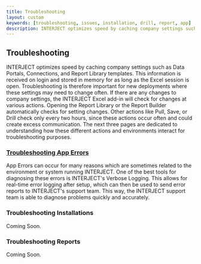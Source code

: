 ```yaml
---
title: Troubleshooting
layout: custom
keywords: [troubleshooting, issues, installation, drill, report, app]
description: INTERJECT optimizes speed by caching company settings such as Data Portals, Connections, and Report Library templates. This information is received on login and stored in memory for as long as the Excel session is open. Troubleshooting is therefore important for new deployments where these settings may need to change often.  If there are any changes to company settings, the INTERJECT Excel add-in will check for changes at various actions. Opening the Report Library or the Report Builder automatically checks for setting changes. Other actions like Pull, Save, or Drill check only every two hours, since these actions occur often and could create excess communication. The next three pages are dedicated to understanding how these different actions and environments interact for troubleshooting purposes. 
---
```


##  **Troubleshooting**

INTERJECT optimizes speed by caching company settings such as Data Portals, Connections, and Report Library templates. This information is received on login and stored in memory for as long as the Excel session is open. Troubleshooting is therefore important for new deployments where these settings may need to change often.  If there are any changes to company settings, the INTERJECT Excel add-in will check for changes at various actions. Opening the Report Library or the Report Builder automatically checks for setting changes. Other actions like Pull, Save, or Drill check only every two hours, since these actions occur often and could create excess communication. The next three pages are dedicated to understanding how these different actions and environments interact for troubleshooting purposes. 

###  [ Troubleshooting App Errors ](/wGetStarted/Troubleshooting-App-Errors_359530497.html)

App Errors can occur for many reasons which are sometimes related to the environment or system running INTERJECT. One of the best tools for diagnosing these errors is INTERJECT's Verbose Logging. This allows for real-time error logging after setup, which can then be used to send error reports to INTERJECT's support team. This way, the INTERJECT support team is able to diagnose problems quickly and accurately. 

  


###  Troubleshooting Installations 

Coming Soon. 

  


###  Troubleshooting Reports 

Coming Soon. 

  


  

